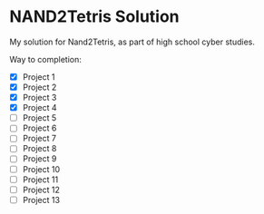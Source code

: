 # NAND2Tetris Solution
My solution for Nand2Tetris, as part of high school cyber studies.

Way to completion:
- [x] Project 1
- [x] Project 2
- [x] Project 3
- [x] Project 4
- [ ] Project 5
- [ ] Project 6
- [ ] Project 7
- [ ] Project 8
- [ ] Project 9
- [ ] Project 10
- [ ] Project 11
- [ ] Project 12
- [ ] Project 13
